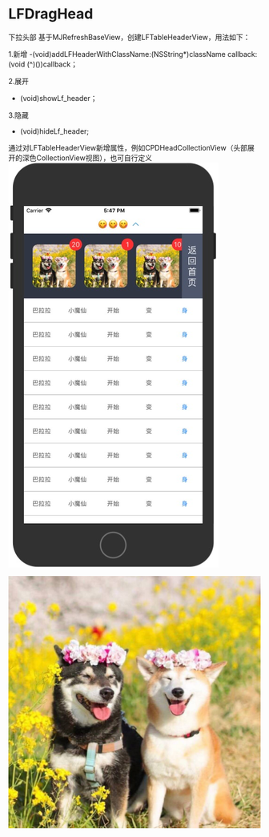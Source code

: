 # LFDragHead
下拉头部
基于MJRefreshBaseView，创建LFTableHeaderView，用法如下：

1.新增
-(void)addLFHeaderWithClassName:(NSString*)className callback:(void (^)())callback；

2.展开
- (void)showLf_header；

3.隐藏
- (void)hideLf_header;

通过对LFTableHeaderView新增属性，例如CPDHeadCollectionView（头部展开的深色CollectionView视图），也可自行定义
![showView](./showView.png)

![doge](./doge.png)
